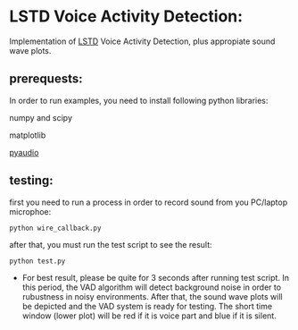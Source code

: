 LSTD Voice Activity Detection:
===========================
Implementation of [LSTD](http://www.sciencedirect.com/science/article/pii/S0167639303001201) Voice Activity Detection, plus appropiate sound wave plots.


prerequests:
-----------
In order to run examples, you need to install following python libraries:

numpy and scipy

matplotlib

[pyaudio](http://people.csail.mit.edu/hubert/pyaudio/)

testing:
-------
first you need to run a process in order to record sound from you PC/laptop microphoe:

```python wire_callback.py```

after that, you must run the test script to see the result:

```python test.py```

* For best result, please be quite for 3 seconds after running test script.
In this period, the VAD algorithm will detect background noise in order to rubustness in noisy environments.
After that, the sound wave plots will be depicted and the VAD system is ready for testing. 
The short time window (lower plot) will be red if it is voice part and blue if it is silent.
